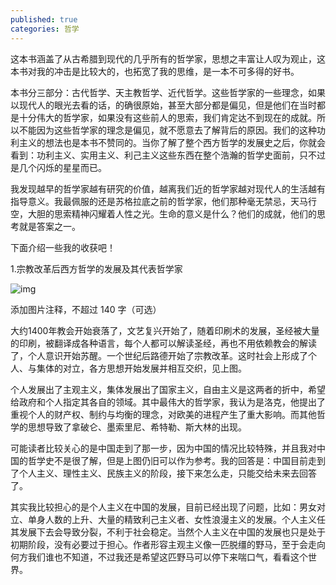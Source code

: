 ```yaml
---
published: true
categories: 哲学
---
```

这本书涵盖了从古希腊到现代的几乎所有的哲学家，思想之丰富让人叹为观止，这本书对我的冲击是比较大的，也拓宽了我的思维，是一本不可多得的好书。

本书分三部分：古代哲学、天主教哲学、近代哲学。这些哲学家的一些理念，如果以现代人的眼光去看的话，的确很原始，甚至大部分都是偏见，但是他们在当时都是十分伟大的哲学家，如果没有这些前人的思索，我们肯定达不到现在的成就。所以不能因为这些哲学家的理念是偏见，就不愿意去了解背后的原因。我们的这种功利主义的想法也是本书不赞同的。当你了解了整个西方哲学的发展史之后，你就会看到：功利主义、实用主义、利己主义这些东西在整个浩瀚的哲学史面前，只不过是几个闪烁的星星而已。

我发现越早的哲学家越有研究的价值，越离我们近的哲学家越对现代人的生活越有指导意义。我最佩服的还是苏格拉底之前的哲学家，他们那种毫无禁忌，天马行空，大胆的思索精神闪耀着人性之光。生命的意义是什么？他们的成就，他们的思考就是答案之一。

下面介绍一些我的收获吧！

1.宗教改革后西方哲学的发展及其代表哲学家

![img](https://pica.zhimg.com/80/v2-af0159d73bbb4312d081773ee8f0f8fc_720w.png?source=d16d100b)





添加图片注释，不超过 140 字（可选）

大约1400年教会开始衰落了，文艺复兴开始了，随着印刷术的发展，圣经被大量的印刷，被翻译成各种语言，每个人都可以解读圣经，再也不用依赖教会的解读了，个人意识开始苏醒。一个世纪后路德开始了宗教改革。这时社会上形成了个人、与集体的对立，各方思想开始发展并相互交织，见上图。

个人发展出了主观主义，集体发展出了国家主义，自由主义是这两者的折中，希望给政府和个人指定其各自的领域。其中最伟大的哲学家，我认为是洛克，他提出了重视个人的财产权、制约与均衡的理念，对欧美的进程产生了重大影响。而其他哲学的思想导致了拿破仑、墨索里尼、希特勒、斯大林的出现。

可能读者比较关心的是中国走到了那一步，因为中国的情况比较特殊，并且我对中国的哲学史不是很了解，但是上图仍旧可以作为参考。我的回答是：中国目前走到了个人主义、理性主义、民族主义的阶段，接下来怎么走，只能交给未来去回答了。

其实我比较担心的是个人主义在中国的发展，目前已经出现了问题，比如：男女对立、单身人数的上升、大量的精致利己主义者、女性浪漫主义的发展。个人主义任其发展下去会导致分裂，不利于社会稳定。当然个人主义在中国的发展也只是处于初期阶段，没有必要过于担心。作者形容主观主义像一匹脱缰的野马，至于会走向何方我们谁也不知道，不过我还是希望这匹野马可以停下来喘口气，看看这个世界。